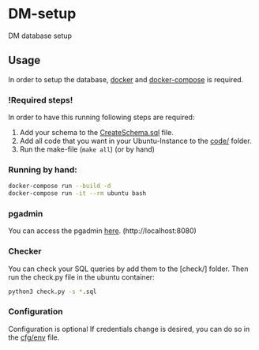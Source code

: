 # DM-setup
DM database setup

## Usage
In order to setup the database, [docker](https://docs.docker.com/get-docker/) and [docker-compose](https://docs.docker.com/compose/install/) is required.

### !Required steps!
In order to have this running following steps are required:
1. Add your schema to the [CreateSchema.sql](CreateSchema.sql) file.
2. Add all code that you want in your Ubuntu-Instance to the [code/](code/) folder.
3. Run the make-file (`make all`) (or by hand)

### Running by hand:
```bash
docker-compose run --build -d
docker-compose run -it --rm ubuntu bash
```

### pgadmin
You can access the pgadmin [here](http://localhost:8080). (http://localhost:8080)

### Checker
You can check your SQL queries by add them to the [check/] folder. Then run the check.py file in the ubuntu container:
```bash
python3 check.py -s *.sql
```

### Configuration
Configuration is optional
If credentials change is desired, you can do so in the [cfg/env](cfg/env) file.